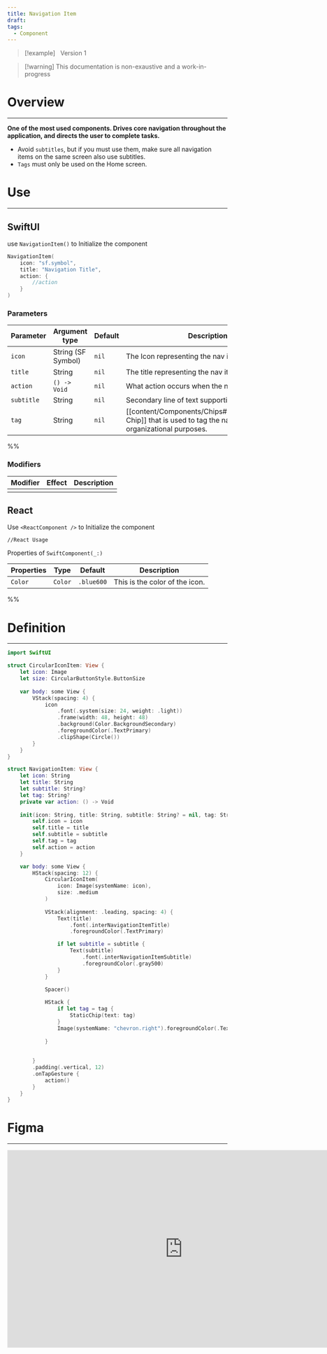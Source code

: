 ```yaml
---
title: Navigation Item
draft: 
tags:
  - Component
---
```

> [!example] &nbsp;&nbsp;Version 1

> [!warning] This documentation is non-exaustive and a work-in-progress

# Overview
---
**One of the most used components. Drives core navigation throughout the application, and directs the user to complete tasks.**
- Avoid `subtitles`, but if you must use them, make sure all navigation items on the same screen also use subtitles.
- `Tags` must only be used on the Home screen.
# Use
---
## SwiftUI

use `NavigationItem()` to Initialize the component

```swift
NavigationItem(
	icon: "sf.symbol",
	title: "Navigation Title",
	action: {
		//action
	}
)
```
### Parameters

| Parameter  | Argument type      | Default | Description                                                                                                          |
| ---------- | ------------------ | ------- | -------------------------------------------------------------------------------------------------------------------- |
| `icon`     | String (SF Symbol) | `nil`   | The Icon representing the nav item                                                                                   |
| `title`    | String             | `nil`   | The title representing the nav item                                                                                  |
| `action`   | `() -> Void`       | `nil`   | What action occurs when the nav item is tapped                                                                       |
| `subtitle` | String             | `nil`   | Secondary line of text supporting the nav title                                                                      |
| `tag`      | String             | `nil`   | [[content/Components/Chips#StatusChip()\|Static Chip]] that is used to tag the nav item for organizational purposes. |
%%
### Modifiers

| Modifier | Effect | Description |
| -------- | ------ | ----------- |
|          |        |             |

 ## React

Use `<ReactComponent />` to Initialize the component

```tsx title="React"
//React Usage
```

Properties of `SwiftComponent(_:)`

| Properties | Type    | Default    | Description                    |
| ---------- | ------- | ---------- | ------------------------------ |
| `Color`    | `Color` | `.blue600` | This is the color of the icon. |
 %%
# Definition
---
```swift title="NavigationItem.swift"
import SwiftUI

struct CircularIconItem: View {
    let icon: Image
    let size: CircularButtonStyle.ButtonSize
    
    var body: some View {
        VStack(spacing: 4) {
            icon
                .font(.system(size: 24, weight: .light))
                .frame(width: 48, height: 48)
                .background(Color.BackgroundSecondary)
                .foregroundColor(.TextPrimary)
                .clipShape(Circle())
        }
    }
}

struct NavigationItem: View {
    let icon: String
    let title: String
    let subtitle: String?
    let tag: String?
    private var action: () -> Void
    
    init(icon: String, title: String, subtitle: String? = nil, tag: String? = nil, action: @escaping () -> Void) {
        self.icon = icon
        self.title = title
        self.subtitle = subtitle
        self.tag = tag
        self.action = action
    }

    var body: some View {
        HStack(spacing: 12) {
            CircularIconItem(
                icon: Image(systemName: icon),
                size: .medium
            )
            
            VStack(alignment: .leading, spacing: 4) {
                Text(title)
                    .font(.interNavigationItemTitle)
                    .foregroundColor(.TextPrimary)

                if let subtitle = subtitle {
                    Text(subtitle)
                        .font(.interNavigationItemSubtitle)
                        .foregroundColor(.gray500)
                }
            }

            Spacer()
            
            HStack {
                if let tag = tag {
                    StaticChip(text: tag)
                }
                Image(systemName: "chevron.right").foregroundColor(.TextTertiary)
                
            }
            
            
        }
        .padding(.vertical, 12)
        .onTapGesture {
            action()
        }
    }
}
```

# Figma
---
 <iframe style="border: 1px solid rgba(0, 0, 0, 0.1);" width="800" height="450" src="https://www.figma.com/embed?embed_host=share&url=https%3A%2F%2Fwww.figma.com%2Fdesign%2FYdYApHlAjaKaJwv7ogVBoy%2FFaaviator-Design-System-(v1)%3Fnode-id%3D2923-712%26t%3D34OXPq7vX2IjlpRK-1" allowfullscreen></iframe>

